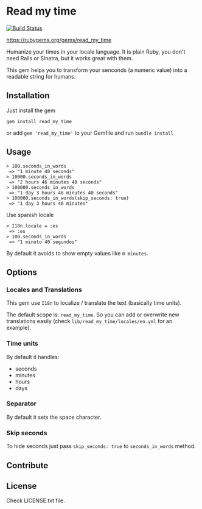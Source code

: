 # Read my time

[![Build Status](https://travis-ci.org/dpzaba/read_my_time.svg)](https://travis-ci.org/dpzaba/read_my_time)

https://rubygems.org/gems/read_my_time

Humanize your times in your locale language. It is plain Ruby, you don't need Rails or Sinatra, but it works great with them.

This gem helps you to transform your senconds (a numeric value) into a readable string for humans.


## Installation

Just install the gem

```
gem install read_my_time
```

or add ```gem 'read_my_time'``` to your Gemfile and run ```bundle install```


## Usage

```
> 100.seconds_in_words
 => "1 minute 40 seconds"
> 10000.seconds_in_words
 => "2 hours 46 minutes 40 seconds"
> 100000.seconds_in_words
 => "1 day 3 hours 46 minutes 40 seconds"
> 100000.seconds_in_words(skip_seconds: true)
 => "1 day 3 hours 46 minutes"
```

Use spanish locale
```
> I18n.locale = :es
 => :es
> 100.seconds_in_words
 => "1 minuto 40 segundos"
```

By default it avoids to show empty values like ```0 minutes```.


## Options

### Locales and Translations

This gem use ```I18n``` to localize / translate the text (basically time units).

The default scope is: ```read_my_time```. So you can add or overwrite new translations easily (check ```lib/read_my_time/locales/en.yml``` for an example).

### Time units

By default it handles:

- seconds
- minutes
- hours
- days


### Separator

By default it sets the space character.

### Skip seconds

To hide seconds just pass ```skip_seconds: true``` to ```seconds_in_words``` method.


## Contribute


## License

Check LICENSE.txt file.
